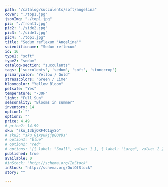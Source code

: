 ```yaml
---
path: "/catalog/succulents/soft/angelina"
cover: "./top1.jpg"
jsonImg: "./top1.jpg"
pic: "./front1.jpg"
pic2: "./side2.jpg"
pic3: "./side1.jpg"
pic4: "./top1.jpg"
title: "Sedum reflexum 'Angelina'"
scientificname: "Sedum reflexum"
id: 16
type1: "soft"
type2: "sedum"
catalog-section: "succulents"
tags: ['succulents', 'sedum', 'soft', 'stonecrop']
primarycolor: "Yellow / Gold"
stresscolors: "Green / Lime"
bloomcolor: "Yellow Bloom"
petsafe: "Yes"
temperature: "-30F"
light: "Full Sun"
seasonality: "Blooms in summer"
inventory: 14
option1: ""
option2: ""
price: 4.49
# price2: 14.99
sku: "sku_I3bjQRF4C1qySo"
# sku2: "sku_GjxyukjjpQOVDs"
# option1: "blue"
# option2: "red"
# options: '[{ label: "Small", value: 1 }, { label: "Large", value: 2 }]'
published: true
available: 0
#inStock: "http://schema.org/InStock"
inStock: "http://schema.org/OutOfStock"
story: ""

---
```


